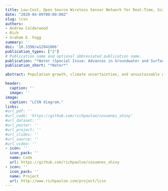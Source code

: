 ```yaml
---
title: Low-Cost, Open Source Wireless Sensor Network for Real-Time, Scalable Groundwater Monitoring
date: "2020-04-09T00:00:00Z"
slug: lcsn
authors:
- Andrew Calderwood
- Rich
- Graham E. Fogg
summary: ''
doi: '10.3390/w12041066'
publication_types: ["2"]
# Publication name and optional abbreviated publication name.
publication: "*Water (Special Issue: Advances in Groundwater and Surface Water Monitoring and Management)*"
publication_short: "*Water*"

abstract: Population growth, climate uncertainties, and unsustainable groundwater pumping challenge aquifer sustainability worldwide. Efficient and data-driven groundwater supply management is a necessity to maintain essential water-dependent functions. Currently, managers lack the cost-effective, scalable, and reliable groundwater monitoring systems needed to collect vital groundwater data. Existing automated groundwater monitoring systems tend to be cost-prohibitive, and manual methods lack the spatial or temporal resolution to sufficiently meet critical water modeling, management, and policy objectives. In this study, we developed a fully automated, open source, low cost wireless sensor network (LCSN) for real-time groundwater data acquisition, processing, and visualization in the South American Subbasin Groundwater Observatory (GWO), located in California, USA. We demonstrate the steps taken to create the GWO, including field, hardware, software, and data pipeline components so that it may be easily reproduced in new areas. We find that the GWO is comparable in cost to manual measurements at a weekly measurement frequency, and costs between three and four times less than comparable commercially available telemetry and dashboard systems, largely due to the use of free open source software to acquire, clean, store, and visualize data. The open source-powered GWO thus lowers the financial and technical barrier of entry for real-time groundwater monitoring, creating the potential for more informed water management worldwide, particularly in regions whose managers are restricted by the high capital costs of commercial monitoring systems.

header:
  caption: ''
  image: ''
image:
  caption: "LCSN diagram."
links:
#url_pdf: ''
#url_code: 'https://github.com/richpauloo/cosumnes_shiny'
#url_dataset: ''
#url_poster: ''
#url_project: ''
#url_slides: ''
#url_source: ''
#url_video: ''
- icon: ''
  icon_pack: ''
  name: Code
  url: https://github.com/richpauloo/cosumnes_shiny
- icon: ''
  icon_pack: ''
  name: Project
  url: http://www.richpauloo.com/project/lcsn
---
```





